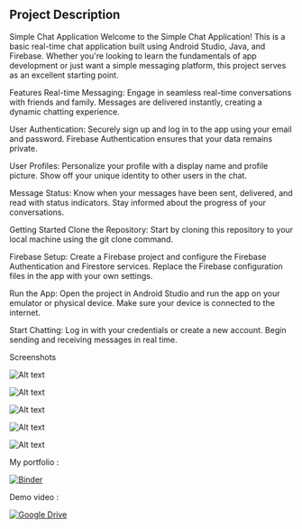 ## Project Description
Simple Chat Application
Welcome to the Simple Chat Application! This is a basic real-time chat application built using Android Studio, Java, and Firebase. Whether you're looking to learn the fundamentals of app development or just want a simple messaging platform, this project serves as an excellent starting point.

Features
Real-time Messaging: Engage in seamless real-time conversations with friends and family. Messages are delivered instantly, creating a dynamic chatting experience.

User Authentication: Securely sign up and log in to the app using your email and password. Firebase Authentication ensures that your data remains private.

User Profiles: Personalize your profile with a display name and profile picture. Show off your unique identity to other users in the chat.

Message Status: Know when your messages have been sent, delivered, and read with status indicators. Stay informed about the progress of your conversations.

Getting Started
Clone the Repository: Start by cloning this repository to your local machine using the git clone command.

Firebase Setup: Create a Firebase project and configure the Firebase Authentication and Firestore services. Replace the Firebase configuration files in the app with your own settings.

Run the App: Open the project in Android Studio and run the app on your emulator or physical device. Make sure your device is connected to the internet.

Start Chatting: Log in with your credentials or create a new account. Begin sending and receiving messages in real time.

Screenshots




![Alt text](chat1.PNG)



![Alt text](chat2.PNG)



![Alt text](chat3.PNG)



![Alt text](chat4.PNG)



![Alt text](chat5.PNG)





My portfolio :



[![Binder](https://mybinder.org/badge_logo.svg)](https://mybinder.org/v2/gh/Ben-Mbarek-Mohamed/Mini_Projet_DA/master?filepath=/notebook.ipynb)

Demo video :



[![Google Drive](https://raw.githubusercontent.com/ChristianFJung/simple-github-buttons/master/googleDrive.svg)](https://drive.google.com/file/d/1vpix87WCPhCN0HiweEl8ls7FWq9K9c1k/view?usp=sharing)